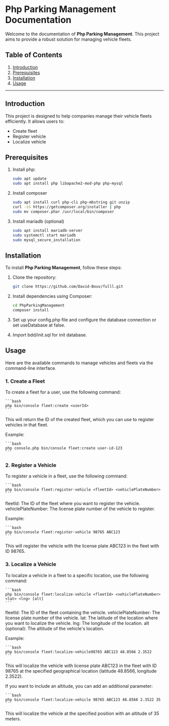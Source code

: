 # Php Parking Management Documentation

Welcome to the documentation of **Php Parking Management**. This project aims to provide a robust solution for managing vehicle fleets.

## Table of Contents
1. [Introduction](#introduction)
2. [Prerequisites](#Prerequisites)
2. [Installation](#installation)
3. [Usage](#usage)

---

## Introduction

This project is designed to help companies manage their vehicle fleets efficiently. It allows users to:

- Create fleet
- Register vehicle
- Localize vehicle

## Prerequisites

1. Install php:
    ```bash
    sudo apt update
    sudo apt install php libapache2-mod-php php-mysql
    ```
2. Install composer
    ```bash
    sudo apt install curl php-cli php-mbstring git unzip
    curl -sS https://getcomposer.org/installer | php
    sudo mv composer.phar /usr/local/bin/composer
    ```
3. Install mariadb (optional)
    ```bash
    sudo apt install mariadb-server
    sudo systemctl start mariadb
    sudo mysql_secure_installation
    ```

## Installation

To install **Php Parking Management**, follow these steps:

1. Clone the repository:
    ```bash
    git clone https://github.com/David-Bouv/fulll.git
    ```

2. Install dependencies using Composer:

    ```bash
    cd PhpParkingManagement
    composer install
    ```

3. Set up your config.php file and configure the database connection or set useDatabase at false.

4. Import bdd/init.sql for init database.
    

## Usage

Here are the available commands to manage vehicles and fleets via the command-line interface.

### 1. Create a Fleet

To create a fleet for a user, use the following command:

    ```bash
    php bin/console fleet:create <userId>
    ```

This will return the ID of the created fleet, which you can use to register vehicles in that fleet.

Example:

    ```bash
    php console.php bin/console fleet:create user-id-123
    ```

### 2. Register a Vehicle

To register a vehicle in a fleet, use the following command:

    ```bash
    php bin/console fleet:register-vehicle <fleetId> <vehiclePlateNumber>
    ```

fleetId: The ID of the fleet where you want to register the vehicle.
vehiclePlateNumber: The license plate number of the vehicle to register.

Example:

    ```bash
    php bin/console fleet:register-vehicle 98765 ABC123
    ```

This will register the vehicle with the license plate ABC123 in the fleet with ID 98765.

### 3. Localize a Vehicle

To localize a vehicle in a fleet to a specific location, use the following command:

    ```bash
    php bin/console fleet:localize-vehicle <fleetId> <vehiclePlateNumber> <lat> <lng> [alt]
    ```

fleetId: The ID of the fleet containing the vehicle.
vehiclePlateNumber: The license plate number of the vehicle.
lat: The latitude of the location where you want to localize the vehicle.
lng: The longitude of the location.
alt (optional): The altitude of the vehicle's location.

Example:

    ```bash
    php bin/console fleet:localize-vehicle98765 ABC123 48.8566 2.3522
    ```

This will localize the vehicle with license plate ABC123 in the fleet with ID 98765 at the specified geographical location (latitude 48.8566, longitude 2.3522).

If you want to include an altitude, you can add an additional parameter:

    ```bash
    php bin/console fleet:localize-vehicle 98765 ABC123 48.8566 2.3522 35
    ```

This will localize the vehicle at the specified position with an altitude of 35 meters.
